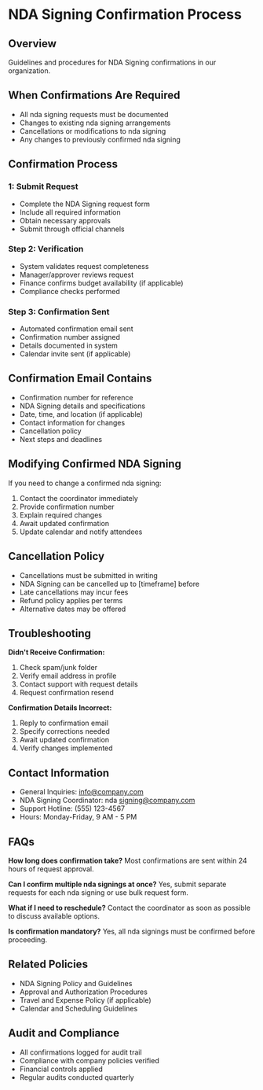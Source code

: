 # NDA Signing Confirmation Process

## Overview
Guidelines and procedures for NDA Signing confirmations in our organization.

## When Confirmations Are Required
- All nda signing requests must be documented
- Changes to existing nda signing arrangements
- Cancellations or modifications to nda signing
- Any changes to previously confirmed nda signing

## Confirmation Process

###  1: Submit Request
- Complete the NDA Signing request form
- Include all required information
- Obtain necessary approvals
- Submit through official channels

### Step 2: Verification
- System validates request completeness
- Manager/approver reviews request
- Finance confirms budget availability (if applicable)
- Compliance checks performed

### Step 3: Confirmation Sent
- Automated confirmation email sent
- Confirmation number assigned
- Details documented in system
- Calendar invite sent (if applicable)

## Confirmation Email Contains
- Confirmation number for reference
- NDA Signing details and specifications
- Date, time, and location (if applicable)
- Contact information for changes
- Cancellation policy
- Next steps and deadlines

## Modifying Confirmed NDA Signing
If you need to change a confirmed nda signing:
1. Contact the coordinator immediately
2. Provide confirmation number
3. Explain required changes
4. Await updated confirmation
5. Update calendar and notify attendees

## Cancellation Policy
- Cancellations must be submitted in writing
- NDA Signing can be cancelled up to [timeframe] before
- Late cancellations may incur fees
- Refund policy applies per terms
- Alternative dates may be offered

## Troubleshooting

**Didn't Receive Confirmation:**
1. Check spam/junk folder
2. Verify email address in profile
3. Contact support with request details
4. Request confirmation resend

**Confirmation Details Incorrect:**
1. Reply to confirmation email
2. Specify corrections needed
3. Await updated confirmation
4. Verify changes implemented

## Contact Information
- General Inquiries: info@company.com
- NDA Signing Coordinator: nda signing@company.com
- Support Hotline: (555) 123-4567
- Hours: Monday-Friday, 9 AM - 5 PM

## FAQs

**How long does confirmation take?**
Most confirmations are sent within 24 hours of request approval.

**Can I confirm multiple nda signings at once?**
Yes, submit separate requests for each nda signing or use bulk request form.

**What if I need to reschedule?**
Contact the coordinator as soon as possible to discuss available options.

**Is confirmation mandatory?**
Yes, all nda signings must be confirmed before proceeding.

## Related Policies
- NDA Signing Policy and Guidelines
- Approval and Authorization Procedures
- Travel and Expense Policy (if applicable)
- Calendar and Scheduling Guidelines

## Audit and Compliance
- All confirmations logged for audit trail
- Compliance with company policies verified
- Financial controls applied
- Regular audits conducted quarterly

